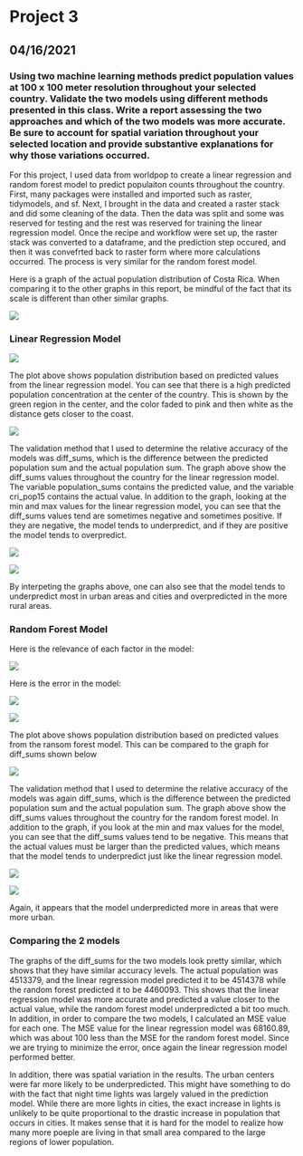 # Project 3
## 04/16/2021
### Using two machine learning methods predict population values at 100 x 100 meter resolution throughout your selected country. Validate the two models using different methods presented in this class. Write a report assessing the two approaches and which of the two models was more accurate. Be sure to account for spatial variation throughout your selected location and provide substantive explanations for why those variations occurred. 

For this project, I used data from worldpop to create a linear regression and random forest model to predict populaiton counts throughout the country. First, many packages were installed and imported such as raster, tidymodels, and sf. Next, I brought in the data and created a raster stack and did some cleaning of the data. Then the data was split and some was reserved for testing and the rest was reserved for training the linear regression model. Once the recipe and workflow were set up, the raster stack was converted to a dataframe, and the prediction step occured, and then it was convefrted back to raster form where more calculations occurred. The process is very similar for the random forest model. 

Here is a graph of the actual population distribution of Costa Rica. When comparing it to the other graphs in this report, be mindful of the fact that its scale is different than other similar graphs. 

![](actualpop.png)

### Linear Regression Model

![](white1.png)

The plot above shows population distribution based on predicted values from the linear regression model. You can see that there is a high predicted population concentration at the center of the country. This is shown by the green region in the center, and the color faded to pink and then white as the distance gets closer to the coast. 

![](green1.png)

The validation method that I used to determine the relative accuracy of the models was diff_sums, which is the difference between the predicted population sum and the actual population sum. The graph above show the diff_sums values throughout the country for the linear regression model. The variable population_sums contains the predicted value, and the variable cri_pop15 contains the actual value. In addition to the graph, looking at the min and max values for the linear regression model, you can see that the diff_sums values tend are sometimes negative and sometimes positive. If they are negative, the model tends to underpredict, and if they are positive the model tends to overpredict. 

![](nums1.png)

![](3d.png)

By interpeting the graphs above, one can also see that the model tends to underpredict most in urban areas and cities and overpredicted in the more rural areas. 


### Random Forest Model

Here is the relevance of each factor in the model:

![](rf1.png)

Here is the error in the model: 

![](rf2.png)


![](white2.png)

The plot above shows population distribution based on predicted values from the ransom forest model. This can be compared to the graph for diff_sums shown below

![](green2.png)

The validation method that I used to determine the relative accuracy of the models was again diff_sums, which is the difference between the predicted population sum and the actual population sum. The graph above show the diff_sums values throughout the country for the random forest  model. In addition to the graph, if you look at the min and max values for the model, you can see that the diff_sums values tend to be negative. This means that the actual values must be larger than the predicted values, which means that the model tends to underpredict just like the linear regression model. 

![](nums2.png)

![](3d2.png)

Again, it appears that the model underpredicted more in areas that were more urban.

### Comparing the 2 models 

The graphs of the diff_sums for the two models look pretty similar, which shows that they have similar accuracy levels. The actual population was 4513379, and the linear regression model predicted it to be 4514378 while the random forest predicted it to be 4460093. This shows that the linear regression model was more accurate and predicted a value closer to the actual value, while the random forest model underpredicted a bit too much. In addition, in order to compare the two models, I calculated an MSE value for each one. The MSE value for the linear regression model was 68160.89, which was about 100 less than the MSE for the random forest model. Since we are trying to minimize the error, once again the linear regression model performed better. 

In addition, there was spatial variation in the results. The urban centers were far more likely to be underpredicted. This might have something to do with the fact that night time lights was largely valued in the prediction model. While there are more lights in cities, the exact increase in lights is unlikely to be quite proportional to the drastic increase in population that occurs in cities. It makes sense that it is hard for the model to realize how many more poeple are living in that small area compared to the large regions of lower population. 


